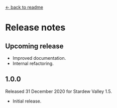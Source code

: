 ﻿﻿[← back to readme](README.md)

# Release notes
## Upcoming release
* Improved documentation.
* Internal refactoring.

## 1.0.0
Released 31 December 2020 for Stardew Valley 1.5.

* Initial release.
